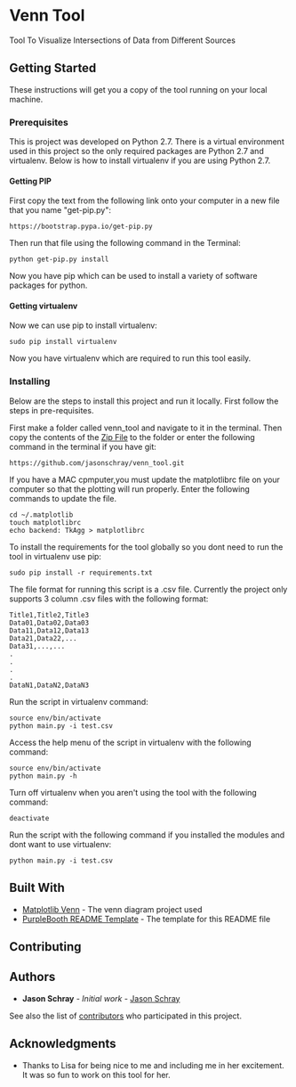 # Venn Tool

Tool To Visualize Intersections of Data from Different Sources

## Getting Started

These instructions will get you a copy of the tool running on your local machine.

### Prerequisites

This is project was developed on Python 2.7. There is a virtual environment used in this project so the only required packages are Python 2.7 and virtualenv. Below is how to install virtualenv if you are using Python 2.7.

#### Getting PIP
    
First copy the text from the following link onto your computer in a new file that you name "get-pip.py":

```
https://bootstrap.pypa.io/get-pip.py
```

Then run that file using the following command in the Terminal:

```
python get-pip.py install
```

Now you have pip which can be used to install a variety of software packages for python.

#### Getting virtualenv
Now we can use pip to install virtualenv:

```
sudo pip install virtualenv
```

Now you have virtualenv which are required to run this tool easily.

### Installing

Below are the steps to install this project and run it locally. First follow the steps in pre-requisites.

First make a folder called venn_tool and navigate to it in the terminal. Then copy the contents of the [Zip File](https://github.com/jasonschray/venn_tool/archive/master.zip) to the folder or  enter the following command in the terminal if you have git:

```
https://github.com/jasonschray/venn_tool.git
```

If you have a MAC cpmputer,you must update the matplotlibrc file on your computer so that the plotting will run properly. Enter the following commands to update the file. 

```
cd ~/.matplotlib
touch matplotlibrc
echo backend: TkAgg > matplotlibrc
```

To install the requirements for the tool globally so you dont need to run the tool in virtualenv use pip:

```
sudo pip install -r requirements.txt
```

The file format for running this script is a .csv file. Currently the project only supports 3 column .csv files with the following format:

```
Title1,Title2,Title3
Data01,Data02,Data03
Data11,Data12,Data13
Data21,Data22,...
Data31,...,...
.
.
.
.
DataN1,DataN2,DataN3
```

Run the script in virtualenv command:

```
source env/bin/activate
python main.py -i test.csv
```

Access the help menu of the script in virtualenv with the following command:

```
source env/bin/activate
python main.py -h
```

Turn off virtualenv when you aren't using the tool with the following command:

```
deactivate
```

Run the script with the following command if you installed the modules and dont want to use virtualenv:

```
python main.py -i test.csv

```


## Built With

* [Matplotlib Venn](https://pypi.python.org/pypi/matplotlib-venn) - The venn diagram project used
* [PurpleBooth README Template](https://gist.github.com/PurpleBooth/109311bb0361f32d87a2) - The template for this README file

## Contributing

## Authors

* **Jason Schray** - *Initial work* - [Jason Schray](https://github.com/jasonschray)

See also the list of [contributors](https://github.com/your/project/contributors) who participated in this project.


## Acknowledgments

* Thanks to Lisa for being nice to me and including me in her excitement. It was so fun to work on this tool for her.

